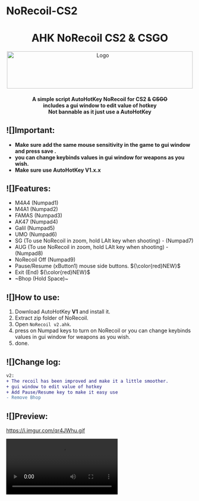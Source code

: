 # NoRecoil-CS2

<h1 align="center">AHK NoRecoil CS2 & CSGO</h1>
<p align="center">
    <a href="https://github.com/Sebaxhino/NoRecoil-CS2">
        <img src="https://github-production-user-asset-6210df.s3.amazonaws.com/18085492/266597867-87b1d566-b323-4a6d-a71c-334b76848eca.svg?X-Amz-Algorithm=AWS4-HMAC-SHA256&X-Amz-Credential=AKIAVCODYLSA53PQK4ZA%2F20240320%2Fus-east-1%2Fs3%2Faws4_request&X-Amz-Date=20240320T201459Z&X-Amz-Expires=300&X-Amz-Signature=85efd8a09b8861c447100f9cbc30a71b60a84d2baebd05531d11d2ee80943736&X-Amz-SignedHeaders=host&actor_id=26207691&key_id=0&repo_id=688914506" alt="Logo" width="500" height="100">
    </a>
<h4 align="center">A simple script AutoHotKey NoRecoil for CS2 & <s>CSGO</s><br> includes a gui window to edit value of hotkey
 <br> Not bannable as it just use a AutoHotKey</h4>
  

## ![]Important:
- **Make sure add the same mouse sensitivity in the game to gui window and press save .**
- **you can change keybinds values in gui window for weapons as you wish.**
- **Make sure use AutoHotKey V1.x.x**


## ![]Features:
- M4A4 (Numpad1)
- M4A1 (Numpad2)
- FAMAS (Numpad3)
- AK47 (Numpad4)
- Galil (Numpad5)
- UMO (Numpad6)
- SG (To use NoRecoil in zoom, hold LAlt key when shooting) - (Numpad7)
- AUG (To use NoRecoil in zoom, hold LAlt key when shooting) - (Numpad8)
- NoRecoil Off (Numpad9)
- Pause/Resume (xButton1) mouse side buttons.  ${\color{red}NEW}$
- Exit (End) ${\color{red}NEW}$
- ~Bhop (Hold Space)~

## ![]How to use:
1. Download AutoHotKey **V1** and install it.
2. Extract zip folder of NoRecoil.
3. Open ``NoRecoil v2.ahk``.
4. press on Numpad keys to turn on NoRecoil or you can change keybinds values in gui window for weapons as you wish.
5. done.

## ![]Change log:
```diff
v2:
+ The recoil has been improved and make it a little smoother.
+ gui window to edit value of hotkey
+ Add Pause/Resume key to make it easy use
- Remove Bhop
```

## ![]Preview:
https://i.imgur.com/qr4JWhu.gif

<video src="https://i.imgur.com/MlRMOME.mp4"></video>
